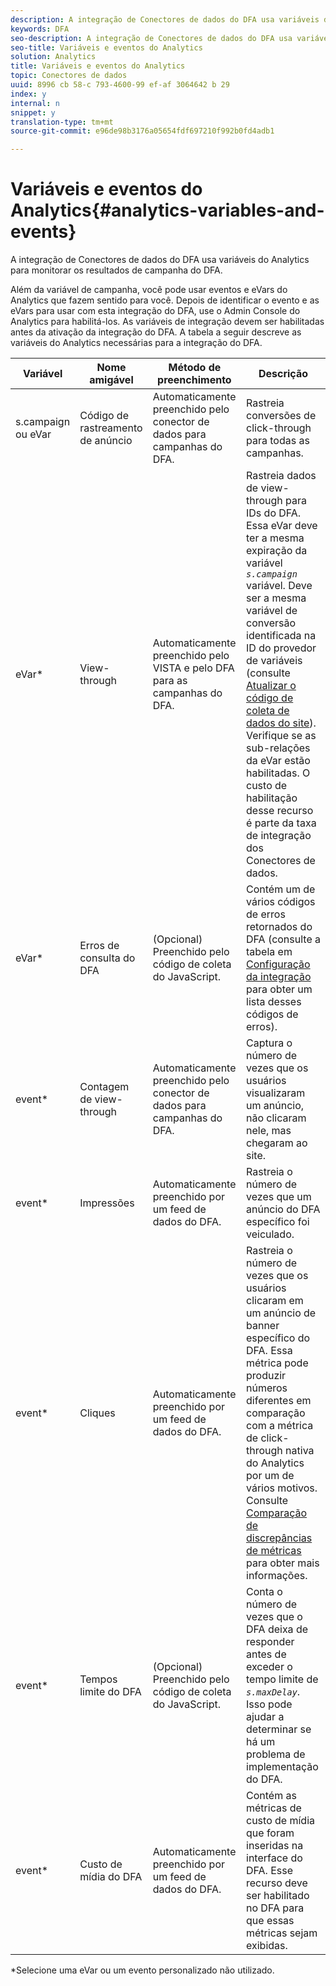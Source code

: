 ```yaml
---
description: A integração de Conectores de dados do DFA usa variáveis do Analytics para monitorar os resultados de campanha do DFA.
keywords: DFA
seo-description: A integração de Conectores de dados do DFA usa variáveis do Analytics para monitorar os resultados de campanha do DFA.
seo-title: Variáveis e eventos do Analytics
solution: Analytics
title: Variáveis e eventos do Analytics
topic: Conectores de dados
uuid: 8996 cb 58-c 793-4600-99 ef-af 3064642 b 29
index: y
internal: n
snippet: y
translation-type: tm+mt
source-git-commit: e96de98b3176a05654fdf697210f992b0fd4adb1

---
```



# Variáveis e eventos do Analytics{#analytics-variables-and-events}

A integração de Conectores de dados do DFA usa variáveis do Analytics para monitorar os resultados de campanha do DFA.

Além da variável de campanha, você pode usar eventos e eVars do Analytics que fazem sentido para você. Depois de identificar o evento e as eVars para usar com esta integração do DFA, use o Admin Console do Analytics para habilitá-los. As variáveis de integração devem ser habilitadas antes da ativação da integração do DFA. A tabela a seguir descreve as variáveis do Analytics necessárias para a integração do DFA.

| Variável | Nome amigável | Método de preenchimento | Descrição |
|---|---|---|---|
| s.campaign ou eVar | Código de rastreamento de anúncio | Automaticamente preenchido pelo conector de dados para campanhas do DFA. | Rastreia conversões de click-through para todas as campanhas. |
| eVar* | View-through | Automaticamente preenchido pelo VISTA e pelo DFA para as campanhas do DFA. | Rastreia dados de view-through para IDs do DFA. Essa eVar deve ter a mesma expiração da variável *`s.campaign`* variável. Deve ser a mesma variável de conversão identificada na ID do provedor de variáveis (consulte [Atualizar o código de coleta de dados do site](../dfa-data-connector-analytics/dfa-integration/dfa-web-site-updates/dfa-update-data-collection-code.md#concept-8c108723ea0b4cc9a8c5cdc2d05894e3)). Verifique se as sub-relações da eVar estão habilitadas. O custo de habilitação desse recurso é parte da taxa de integração dos Conectores de dados. |
| eVar* | Erros de consulta do DFA | (Opcional) Preenchido pelo código de coleta do JavaScript. | Contém um de vários códigos de erros retornados do DFA (consulte a tabela em [Configuração da integração](../dfa-data-connector-analytics/dfa-integration/dfa-integration.md#concept-cf33e1051c73452cbd26e950d0293858) para obter um lista desses códigos de erros). |
| event* | Contagem de view-through | Automaticamente preenchido pelo conector de dados para campanhas do DFA. | Captura o número de vezes que os usuários visualizaram um anúncio, não clicaram nele, mas chegaram ao site. |
| event* | Impressões | Automaticamente preenchido por um feed de dados do DFA. | Rastreia o número de vezes que um anúncio do DFA específico foi veiculado. |
| event* | Cliques | Automaticamente preenchido por um feed de dados do DFA. | Rastreia o número de vezes que os usuários clicaram em um anúncio de banner específico do DFA. Essa métrica pode produzir números diferentes em comparação com a métrica de click-through nativa do Analytics por um de vários motivos. Consulte [Comparação de discrepâncias de métricas](../dfa-data-connector-analytics/dfa-reconciling-metric-discrepancies/dfa-reconciling-metric-discrepancies.md#concept-8c31ebe761ca4b3fab1e3a18ef5d098f) para obter mais informações. |
| event* | Tempos limite do DFA | (Opcional) Preenchido pelo código de coleta do JavaScript. | Conta o número de vezes que o DFA deixa de responder antes de exceder o tempo limite de *`s.maxDelay`*. Isso pode ajudar a determinar se há um problema de implementação do DFA. |
| event* | Custo de mídia do DFA | Automaticamente preenchido por um feed de dados do DFA. | Contém as métricas de custo de mídia que foram inseridas na interface do DFA. Esse recurso deve ser habilitado no DFA para que essas métricas sejam exibidas. |

*Selecione uma eVar ou um evento personalizado não utilizado.
